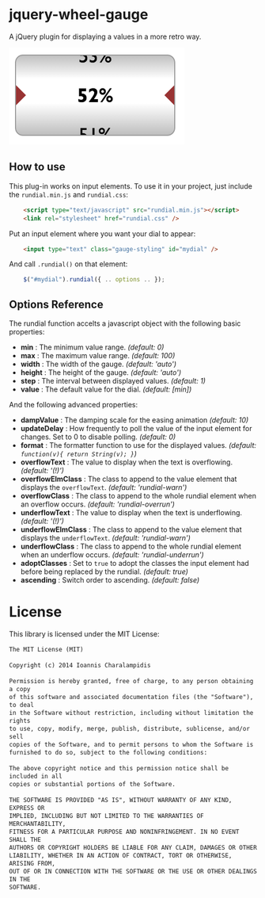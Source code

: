 # jquery-wheel-gauge

A jQuery plugin for displaying a values in a more retro way.

![Demo Snapshot](src/snapshot.png)

## How to use

This plug-in works on input elements. To use it in your project, just include the `rundial.min.js` and `rundial.css`:

```html
    <script type="text/javascript" src="rundial.min.js"></script>
    <link rel="stylesheet" href="rundial.css" />
```

Put an input element where you want your dial to appear:

```html
    <input type="text" class="gauge-styling" id="mydial" />
```

And call `.rundial()` on that element:

```javascript
    $("#mydial").rundial({ .. options .. });
```

## Options Reference

The rundial function accelts a javascript object with the following basic properties:

  * __min__ : The minimum value range. _(default: 0)_
  * __max__ : The maximum value range. _(default: 100)_
  * __width__ : The width of the gauge. _(default: 'auto')_
  * __height__ : The height of the gauge. _(default: 'auto')_
  * __step__ : The interval between displayed values. _(default: 1)_
  * __value__ : The default value for the dial. _(default: [min])_

And the following advanced properties: 

  * __dampValue__ : The damping scale for the easing animation _(default: 10)_
  * __updateDelay__ : How frequently to poll the value of the input element for changes. Set to 0 to disable polling. _(default: 0)_
  * __format__ : The formatter function to use for the displayed values. _(default: `function(v){ return String(v); }`)_
  * __overflowText__ : The value to display when the text is overflowing. _(default: '(!)')_
  * __overflowElmClass__ : The class to append to the value element that displays the `overflowText`. _(default: 'rundial-warn')_
  * __overflowClass__ : The class to append to the whole rundial element when an overflow occurs. _(default: 'rundial-overrun')_
 * __underflowText__ : The value to display when the text is underflowing. _(default: '(!)')_
  * __underflowElmClass__ : The class to append to the value element that displays the `underflowText`. _(default: 'rundial-warn')_
  * __underflowClass__ : The class to append to the whole rundial element when an underflow occurs. _(default: 'rundial-underrun')_
  * __adoptClasses__ : Set to `true` to adopt the classes the input element had before being replaced by the rundial. _(default: true)_
  * __ascending__ : Switch order to ascending. _(default: false)_

# License

This library is licensed under the MIT License:

    The MIT License (MIT)
    
    Copyright (c) 2014 Ioannis Charalampidis
    
    Permission is hereby granted, free of charge, to any person obtaining a copy
    of this software and associated documentation files (the "Software"), to deal
    in the Software without restriction, including without limitation the rights
    to use, copy, modify, merge, publish, distribute, sublicense, and/or sell
    copies of the Software, and to permit persons to whom the Software is
    furnished to do so, subject to the following conditions:
    
    The above copyright notice and this permission notice shall be included in all
    copies or substantial portions of the Software.
    
    THE SOFTWARE IS PROVIDED "AS IS", WITHOUT WARRANTY OF ANY KIND, EXPRESS OR
    IMPLIED, INCLUDING BUT NOT LIMITED TO THE WARRANTIES OF MERCHANTABILITY,
    FITNESS FOR A PARTICULAR PURPOSE AND NONINFRINGEMENT. IN NO EVENT SHALL THE
    AUTHORS OR COPYRIGHT HOLDERS BE LIABLE FOR ANY CLAIM, DAMAGES OR OTHER
    LIABILITY, WHETHER IN AN ACTION OF CONTRACT, TORT OR OTHERWISE, ARISING FROM,
    OUT OF OR IN CONNECTION WITH THE SOFTWARE OR THE USE OR OTHER DEALINGS IN THE
    SOFTWARE.


